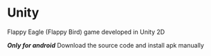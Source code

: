 # Unity
Flappy Eagle (Flappy Bird) game developed in Unity 2D

***Only for android***
Download the source code and install apk manually
